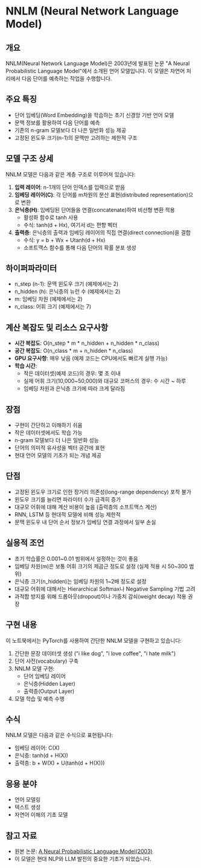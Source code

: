 # NNLM (Neural Network Language Model)

## 개요
NNLM(Neural Network Language Model)은 2003년에 발표된 논문 "A Neural Probabilistic Language Model"에서 소개된 언어 모델입니다. 이 모델은 자연어 처리에서 다음 단어를 예측하는 작업을 수행합니다.

## 주요 특징
- 단어 임베딩(Word Embedding)을 학습하는 초기 신경망 기반 언어 모델
- 문맥 정보를 활용하여 다음 단어를 예측
- 기존의 n-gram 모델보다 더 나은 일반화 성능 제공
- 고정된 윈도우 크기(n-1)의 문맥만 고려하는 제한적 구조

## 모델 구조 상세
NNLM 모델은 다음과 같은 계층 구조로 이루어져 있습니다:

1. **입력 레이어**: n-1개의 단어 인덱스를 입력으로 받음
2. **임베딩 레이어(C)**: 각 단어를 m차원의 분산 표현(distributed representation)으로 변환
3. **은닉층(H)**: 임베딩된 단어들을 연결(concatenate)하여 비선형 변환 적용
   - 활성화 함수로 tanh 사용
   - 수식: tanh(d + Hx), 여기서 d는 편향 벡터
4. **출력층**: 은닉층의 출력과 임베딩 레이어의 직접 연결(direct connection)을 결합
   - 수식: y = b + Wx + Utanh(d + Hx)
   - 소프트맥스 함수를 통해 다음 단어의 확률 분포 생성

## 하이퍼파라미터
- n_step (n-1): 문맥 윈도우 크기 (예제에서는 2)
- n_hidden (h): 은닉층의 뉴런 수 (예제에서는 2)
- m: 임베딩 차원 (예제에서는 2)
- n_class: 어휘 크기 (예제에서는 7)

## 계산 복잡도 및 리소스 요구사항
- **시간 복잡도**: O(n_step * m * n_hidden + n_hidden * n_class)
- **공간 복잡도**: O(n_class * m + n_hidden * n_class)
- **GPU 요구사항**: 매우 낮음 (예제 코드는 CPU에서도 빠르게 실행 가능)
- **학습 시간**: 
  - 작은 데이터셋(예제 코드)의 경우: 몇 초 이내
  - 실제 어휘 크기(10,000~50,000)와 대규모 코퍼스의 경우: 수 시간 ~ 하루
  - 임베딩 차원과 은닉층 크기에 따라 크게 달라짐

## 장점
- 구현이 간단하고 이해하기 쉬움
- 작은 데이터셋에서도 학습 가능
- n-gram 모델보다 더 나은 일반화 성능
- 단어의 의미적 유사성을 벡터 공간에 표현
- 현대 언어 모델의 기초가 되는 개념 제공

## 단점
- 고정된 윈도우 크기로 인한 장거리 의존성(long-range dependency) 포착 불가
- 윈도우 크기를 늘리면 파라미터 수가 급격히 증가
- 대규모 어휘에 대해 계산 비용이 높음 (출력층의 소프트맥스 계산)
- RNN, LSTM 등 현대적 모델에 비해 성능 제한적
- 문맥 윈도우 내 단어 순서 정보가 임베딩 연결 과정에서 일부 손실

## 실용적 조언
- 초기 학습률은 0.001~0.01 범위에서 설정하는 것이 좋음
- 임베딩 차원(m)은 보통 어휘 크기의 제곱근 정도로 설정 (실제 적용 시 50~300 범위)
- 은닉층 크기(n_hidden)는 임베딩 차원의 1~2배 정도로 설정
- 대규모 어휘에 대해서는 Hierarchical Softmax나 Negative Sampling 기법 고려
- 과적합 방지를 위해 드롭아웃(dropout)이나 가중치 감쇠(weight decay) 적용 권장

## 구현 내용
이 노트북에서는 PyTorch를 사용하여 간단한 NNLM 모델을 구현하고 있습니다:

1. 간단한 문장 데이터셋 생성 ("i like dog", "i love coffee", "i hate milk")
2. 단어 사전(vocabulary) 구축
3. NNLM 모델 구현:
   - 단어 임베딩 레이어
   - 은닉층(Hidden Layer)
   - 출력층(Output Layer)
4. 모델 학습 및 예측 수행

## 수식
NNLM 모델은 다음과 같은 수식으로 표현됩니다:
- 임베딩 레이어: C(X)
- 은닉층: tanh(d + H(X))
- 출력층: b + W(X) + U(tanh(d + H(X)))

## 응용 분야
- 언어 모델링
- 텍스트 생성
- 자연어 이해의 기초 모델

## 참고 자료
- 원본 논문: [A Neural Probabilistic Language Model(2003)](http://www.jmlr.org/papers/volume3/bengio03a/bengio03a.pdf)
- 이 모델은 현대 NLP와 LLM 발전의 중요한 기초가 되었습니다.
